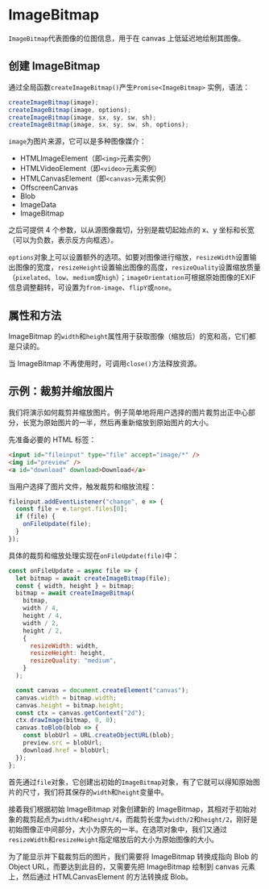 # ImageBitmap

`ImageBitmap`代表图像的位图信息，用于在 canvas 上低延迟地绘制其图像。

## 创建 ImageBitmap

通过全局函数`createImageBitmap()`产生`Promise<ImageBitmap>` 实例，语法：

```javascript
createImageBitmap(image);
createImageBitmap(image, options);
createImageBitmap(image, sx, sy, sw, sh);
createImageBitmap(image, sx, sy, sw, sh, options);
```

`image`为图片来源，它可以是多种图像媒介：

- HTMLImageElement（即`<img>`元素实例）
- HTMLVideoElement（即`<video>`元素实例）
- HTMLCanvasElement（即`<canvas>`元素实例）
- OffscreenCanvas
- Blob
- ImageData
- ImageBitmap

之后可提供 4 个参数，以从源图像裁切，分别是裁切起始点的 x、y 坐标和长宽（可以为负数，表示反方向框选）。

`options`对象上可以设置额外的选项。如要对图像进行缩放，`resizeWidth`设置输出图像的宽度，`resizeHeight`设置输出图像的高度，`resizeQuality`设置缩放质量（`pixelated`、`low`、`medium`或`high`）；`imageOrientation`可根据原始图像的EXIF信息调整翻转，可设置为`from-image`、`flipY`或`none`。

## 属性和方法

ImageBitmap 的`width`和`height`属性用于获取图像（缩放后）的宽和高，它们都是只读的。

当 ImageBitmap 不再使用时，可调用`close()`方法释放资源。

## 示例：裁剪并缩放图片

我们将演示如何裁剪并缩放图片。例子简单地将用户选择的图片裁剪出正中心部分，长宽为原始图片的一半，然后再重新缩放到原始图片的大小。

先准备必要的 HTML 标签：

```html
<input id="fileinput" type="file" accept="image/*" />
<img id="preview" />
<a id="download" download>Download</a>
```

当用户选择了图片文件，触发裁剪和缩放流程：

```javascript
fileinput.addEventListener("change", e => {
  const file = e.target.files[0];
  if (file) {
    onFileUpdate(file);
  }
});
```

具体的裁剪和缩放处理实现在`onFileUpdate(file)`中：

```javascript
const onFileUpdate = async file => {
  let bitmap = await createImageBitmap(file);
  const { width, height } = bitmap;
  bitmap = await createImageBitmap(
    bitmap,
    width / 4,
    height / 4,
    width / 2,
    height / 2,
    {
      resizeWidth: width,
      resizeHeight: height,
      resizeQuality: "medium",
    }
  );

  const canvas = document.createElement("canvas");
  canvas.width = bitmap.width;
  canvas.height = bitmap.height;
  const ctx = canvas.getContext("2d");
  ctx.drawImage(bitmap, 0, 0);
  canvas.toBlob(blob => {
    const blobUrl = URL.createObjectURL(blob);
    preview.src = blobUrl;
    download.href = blobUrl;
  });
};
```

首先通过`file`对象，它创建出初始的`ImageBitmap`对象，有了它就可以得知原始图片的尺寸，我们将其保存的`width`和`height`变量中。

接着我们根据初始 ImageBitmap 对象创建新的 ImageBitmap，其相对于初始对象的裁剪起点为`width/4`和`height/4`，而裁剪长度为`width/2`和`height/2`，刚好是初始图像正中间部分，大小为原先的一半。在选项对象中，我们又通过`resizeWidth`和`resizeHeight`指定缩放后的大小为原始图像的大小。

为了能显示并下载裁剪后的图片，我们需要将 ImageBitmap 转换成指向 Blob 的 Object URL，而要达到此目的，又需要先把 ImageBitmap 绘制到 canvas 元素上，然后通过 HTMLCanvasElement 的方法转换成 Blob。
